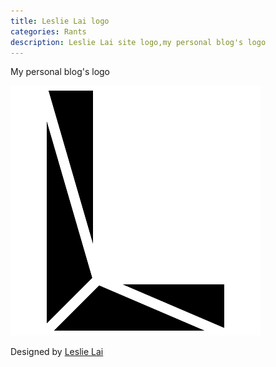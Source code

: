 ```yaml
---
title: Leslie Lai logo
categories: Rants
description: Leslie Lai site logo,my personal blog's logo
---
```


My personal blog's logo

![Leslie Lai site logo](/assets/img/20180519/leslielai-site-logo.png)

Designed by [Leslie Lai](https://lcr.github.io/)